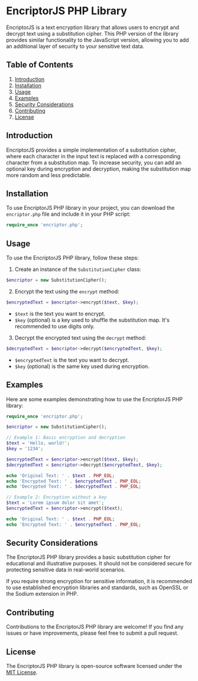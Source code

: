 # EncriptorJS PHP Library

EncriptorJS is a text encryption library that allows users to encrypt and decrypt text using a substitution cipher. This PHP version of the library provides similar functionality to the JavaScript version, allowing you to add an additional layer of security to your sensitive text data.

## Table of Contents

1. [Introduction](#introduction)
2. [Installation](#installation)
3. [Usage](#usage)
4. [Examples](#examples)
5. [Security Considerations](#security-considerations)
6. [Contributing](#contributing)
7. [License](#license)

## Introduction

EncriptorJS provides a simple implementation of a substitution cipher, where each character in the input text is replaced with a corresponding character from a substitution map. To increase security, you can add an optional key during encryption and decryption, making the substitution map more random and less predictable.

## Installation

To use EncriptorJS PHP library in your project, you can download the `encriptor.php` file and include it in your PHP script:

```php
require_once 'encriptor.php';
```

## Usage

To use the EncriptorJS PHP library, follow these steps:

1. Create an instance of the `SubstitutionCipher` class:

```php
$encriptor = new SubstitutionCipher();
```

2. Encrypt the text using the `encrypt` method:

```php
$encryptedText = $encriptor->encrypt($text, $key);
```

- `$text` is the text you want to encrypt.
- `$key` (optional) is a key used to shuffle the substitution map. It's recommended to use digits only.

3. Decrypt the encrypted text using the `decrypt` method:

```php
$decryptedText = $encriptor->decrypt($encryptedText, $key);
```

- `$encryptedText` is the text you want to decrypt.
- `$key` (optional) is the same key used during encryption.

## Examples

Here are some examples demonstrating how to use the EncriptorJS PHP library:

```php
require_once 'encriptor.php';

$encriptor = new SubstitutionCipher();

// Example 1: Basic encryption and decryption
$text = 'Hello, world!';
$key = '1234';

$encryptedText = $encriptor->encrypt($text, $key);
$decryptedText = $encriptor->decrypt($encryptedText, $key);

echo 'Original Text: ' . $text . PHP_EOL;
echo 'Encrypted Text: ' . $encryptedText . PHP_EOL;
echo 'Decrypted Text: ' . $decryptedText . PHP_EOL;
```

```php
// Example 2: Encryption without a key
$text = 'Lorem ipsum dolor sit amet';
$encryptedText = $encriptor->encrypt($text);

echo 'Original Text: ' . $text . PHP_EOL;
echo 'Encrypted Text: ' . $encryptedText . PHP_EOL;
```

## Security Considerations

The EncriptorJS PHP library provides a basic substitution cipher for educational and illustrative purposes. It should not be considered secure for protecting sensitive data in real-world scenarios.

If you require strong encryption for sensitive information, it is recommended to use established encryption libraries and standards, such as OpenSSL or the Sodium extension in PHP.

## Contributing

Contributions to the EncriptorJS PHP library are welcome! If you find any issues or have improvements, please feel free to submit a pull request.

## License

The EncriptorJS PHP library is open-source software licensed under the [MIT License](LICENSE).
